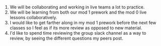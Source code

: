 1. We will be collaborating and working in live teams a lot to practice.
2. We will be learning from both our mod 1 prework and the mod 0 live lessons collaboratively.
3. I would like to get farther along in my mod 1 prework before the next few classes so I feel as if its more review as opposed to new material.
4. I'd like to spend time reviewing the group slack channel as a way to review, by seeing the different questions my peers post. 
